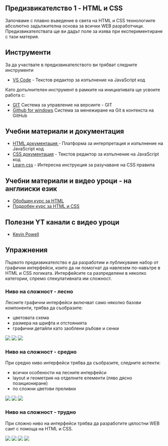 ## Предизвикателство 1 - HTML и CSS 
Започваме с плавно въведение в света на HTML и CSS технологиите абсолютно задължителна основа за всички WEB разработчици. Предизвикателствата ще ви дадът поле за изява при експериментиране с тази материя.

## Инструменти
За да участвате в предизвикателството ви трябват следните инструменти
- [VS Code](https://code.visualstudio.com/) - Текстов редактор за изпълнение на JavaScript код

Като допълнителен инструмент в рамките на инициативата ще усвоите работа с:
- [GIT](https://git-scm.com/download/win)  Система за управление на версиите - GIT
- [Github for windows](https://desktop.github.com/) Система за менежиране на Git в контекста на GitHub


## Учебни материали и документация
- [HTML документация ](https://developer.mozilla.org/en-US/docs/Web/HTML) - Платформа за интерпретация и изпълнение на JavaScript код
- [CSS документация](https://developer.mozilla.org/en-US/docs/Web/CSS) - Текстов редактор за изпълнение на JavaScript код
- [Learn css](https://web.dev/learn/css/) - Интересна инструкция за разучаване на CSS правила

## Учебни материали и видео уроци - на англииски език
- [Обобщен курс за HTML](https://www.youtube.com/watch?v=qz0aGYrrlhU)
- [Подробен курс за HTML и CSS](https://www.youtube.com/watch?v=mU6anWqZJcc)

## Полезни YT канали с видео уроци 
- [Kevin Powell](https://www.youtube.com/kepowob)

## Упражнения 

Първото предизвикателство е да разработим и публикуваме набор от графични интерфейси, които да ни помогнат да навлезем по-навътре в HTML и CSS логиката. Интерфейсите са разпределени в няколко категории, спремо спекулативната им сложност.

### **Ниво на сложност - лесно**

Лесните графични интерфейси включват само няколко базови компоненти, трябва да съобразите:
- цветовата схема
- размера на шрифта и отстоянията
- графични детайли като заоблени ръбове и сенки

![](imgs/ui1/u-1.png)
![](imgs/ui1/u-2.png)
![](imgs/ui1/u-3.png)

### **Ниво на сложност - средно**

При средно ниво интерфейси трябва да съобразите, следните аспекти:
- всички особености на лесните интерфейси
- layout и геометрия на отделните елементи (ляво дясно позициониране)
- по сложни цветови преливки

![](imgs/ui2/u-1.png)
![](imgs/ui2/u-2.png)
![](imgs/ui2/u-4.png)

### **Ниво на сложност - трудно**

При сложно ниво на интерфейси трябва да разработите цялостни WEB саит с помоща на HTML и CSS.

![](imgs/ui3/u-1.png)
![](imgs/ui3/u-2.png)
![](imgs/ui3/u-3.png)
![](imgs/ui3/u-4.png)